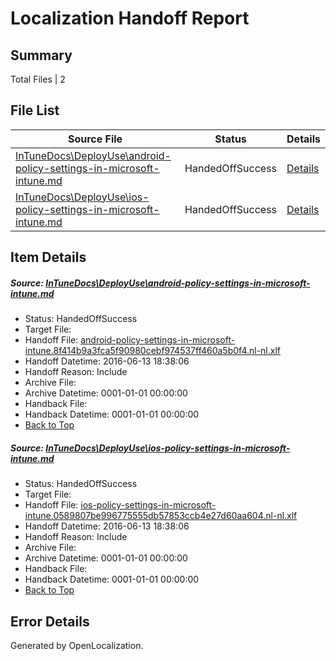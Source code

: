 # <a name='report-top'></a> Localization Handoff Report

## Summary
 Total Files | 2

## File List
 Source File | Status | Details 
 ----------- | ------ | ------- 
 [InTuneDocs\DeployUse\android-policy-settings-in-microsoft-intune.md](https://github.com/Microsoft/IntuneDocs-pr/blob/c2d3e81b310302d387121a919ac9510c261f897f/InTuneDocs/DeployUse/android-policy-settings-in-microsoft-intune.md) | HandedOffSuccess | [Details](#28b5351be7d4fa46b4dee0b6145c5e9f81fe15af15)
 [InTuneDocs\DeployUse\ios-policy-settings-in-microsoft-intune.md](https://github.com/Microsoft/IntuneDocs-pr/blob/b6c33f6e49277a00d18a0dd38450d3343090954d/InTuneDocs/DeployUse/ios-policy-settings-in-microsoft-intune.md) | HandedOffSuccess | [Details](#b105eca7a93b8648e832e422239709b284b5f0ef62)

## Item Details
##### <a name='28b5351be7d4fa46b4dee0b6145c5e9f81fe15af15'></a> Source: [InTuneDocs\DeployUse\android-policy-settings-in-microsoft-intune.md](https://github.com/Microsoft/IntuneDocs-pr/blob/c2d3e81b310302d387121a919ac9510c261f897f/InTuneDocs/DeployUse/android-policy-settings-in-microsoft-intune.md)
* Status: HandedOffSuccess
* Target File: 
* Handoff File: [android-policy-settings-in-microsoft-intune.8f414b9a3fca5f90980cebf974537ff460a5b0f4.nl-nl.xlf](https://github.com/Microsoft/EM.handoff/blob/f5250aa95b5858c5884d2c0c1f834ca6bbc4c017/ol-handoff/Microsoft/IntuneDocs-pr.nl-nl/master/android-policy-settings-in-microsoft-intune.8f414b9a3fca5f90980cebf974537ff460a5b0f4.nl-nl.xlf)
* Handoff Datetime: 2016-06-13 18:38:06
* Handoff Reason: Include
* Archive File: 
* Archive Datetime: 0001-01-01 00:00:00
* Handback File: 
* Handback Datetime: 0001-01-01 00:00:00
* [Back to Top](#report-top)

##### <a name='b105eca7a93b8648e832e422239709b284b5f0ef62'></a> Source: [InTuneDocs\DeployUse\ios-policy-settings-in-microsoft-intune.md](https://github.com/Microsoft/IntuneDocs-pr/blob/b6c33f6e49277a00d18a0dd38450d3343090954d/InTuneDocs/DeployUse/ios-policy-settings-in-microsoft-intune.md)
* Status: HandedOffSuccess
* Target File: 
* Handoff File: [ios-policy-settings-in-microsoft-intune.0589807be996775555db57853ccb4e27d60aa604.nl-nl.xlf](https://github.com/Microsoft/EM.handoff/blob/f5250aa95b5858c5884d2c0c1f834ca6bbc4c017/ol-handoff/Microsoft/IntuneDocs-pr.nl-nl/master/ios-policy-settings-in-microsoft-intune.0589807be996775555db57853ccb4e27d60aa604.nl-nl.xlf)
* Handoff Datetime: 2016-06-13 18:38:06
* Handoff Reason: Include
* Archive File: 
* Archive Datetime: 0001-01-01 00:00:00
* Handback File: 
* Handback Datetime: 0001-01-01 00:00:00
* [Back to Top](#report-top)


## Error Details

Generated by OpenLocalization.
